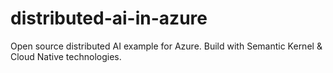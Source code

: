 # distributed-ai-in-azure
Open source distributed AI example for Azure. Build with Semantic Kernel &amp; Cloud Native technologies.  
